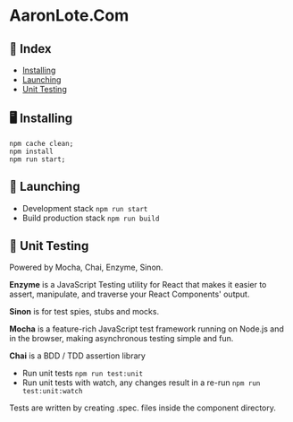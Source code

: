 AaronLote.Com
====


## 📕 Index
 * [Installing](#installing)
 * [Launching](#launching)
 * [Unit Testing](#unit-tests)


## 🖥 <a name="installing">Installing</a>
```
npm cache clean;
npm install
npm run start;
```

## 🚀 <a name="launching">Launching</a>
* Development stack ```npm run start```
* Build production stack ```npm run build```

## 💪 <a name="unit-testing">Unit Testing</a>
Powered by Mocha, Chai, Enzyme, Sinon.

**Enzyme** is a JavaScript Testing utility for React that makes it easier to assert, manipulate, and traverse your React Components' output.

**Sinon** is for test spies, stubs and mocks.

**Mocha** is a feature-rich JavaScript test framework running on Node.js and in the browser, making asynchronous testing simple and fun.

**Chai** is a BDD / TDD assertion library

* Run unit tests ```npm run test:unit```
* Run unit tests with watch, any changes result in a re-run ```npm run test:unit:watch```

Tests are written by creating .spec. files inside the component directory.

